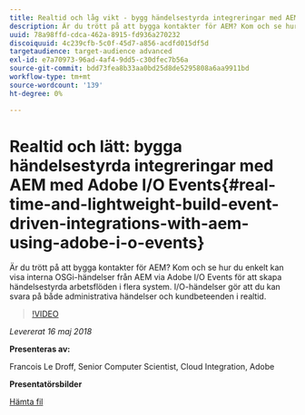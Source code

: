 ```yaml
---
title: Realtid och låg vikt - bygg händelsestyrda integreringar med AEM med Adobe I/O Events
description: Är du trött på att bygga kontakter för AEM? Kom och se hur du enkelt kan visa interna OSGi-händelser från AEM via Adobe I/O Events för att skapa händelsestyrda arbetsflöden i flera system. I/O-händelser gör att du kan svara på både administrativa händelser och kundbeteenden i realtid.
uuid: 78a98ffd-cdca-462a-8915-fd936a270232
discoiquuid: 4c239cfb-5c0f-45d7-a856-acdfd015df5d
targetaudience: target-audience advanced
exl-id: e7a70973-96ad-4af4-9dd5-c30dfec7b56a
source-git-commit: bdd73fea8b33aa0bd25d8de5295808a6aa9911bd
workflow-type: tm+mt
source-wordcount: '139'
ht-degree: 0%

---
```


# Realtid och lätt: bygga händelsestyrda integreringar med AEM med Adobe I/O Events{#real-time-and-lightweight-build-event-driven-integrations-with-aem-using-adobe-i-o-events}

Är du trött på att bygga kontakter för AEM? Kom och se hur du enkelt kan visa interna OSGi-händelser från AEM via Adobe I/O Events för att skapa händelsestyrda arbetsflöden i flera system. I/O-händelser gör att du kan svara på både administrativa händelser och kundbeteenden i realtid.

>[!VIDEO](https://video.tv.adobe.com/v/22501/?quality=9)

*Levererat 16 maj 2018*

**Presenteras av:**

Francois Le Droff, Senior Computer Scientist, Cloud Integration, Adobe

**Presentatörsbilder**

[Hämta fil](assets/gem-2018-05-aem-events.pdf)

<!--
[Get back to the Overview](https://helpx.adobe.com/experience-manager/kt/eseminars/gems/aem-index.html)
-->
